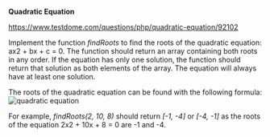 **Quadratic Equation**

https://www.testdome.com/questions/php/quadratic-equation/92102

Implement the function _findRoots_ to find the roots of the quadratic equation: ax2 + bx + c = 0. The function should return an array containing both roots in any order. If the equation has only one solution, the function should return that solution as both elements of the array. The equation will always have at least one solution.

The roots of the quadratic equation can be found with the following formula: ![quadratic equation](https://www.testdome.com/resources/media/5a64d421-4412-401e-81e7-95560ad2daa4/Quadratic.png)

For example, _findRoots(2, 10, 8)_ should return _[-1, -4]_ or _[-4, -1]_ as the roots of the equation 2x2 + 10x + 8 = 0 are -1 and -4.
